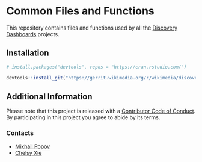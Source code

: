 Common Files and Functions
==========================

This repository contains files and functions used by all the [Discovery Dashboards](http://discovery.wmflabs.org/) projects.

## Installation

```R
# install.packages("devtools", repos = "https://cran.rstudio.com/")

devtools::install_git("https://gerrit.wikimedia.org/r/wikimedia/discovery/polloi")
```

## Additional Information

Please note that this project is released with a [Contributor Code of Conduct](CONDUCT.md). By participating in this project you agree to abide by its terms.

### Contacts

- [Mikhail Popov](https://meta.wikimedia.org/wiki/User:MPopov_(WMF))
- [Chelsy Xie](https://meta.wikimedia.org/wiki/User:CXie_(WMF))
